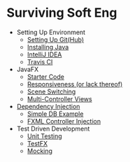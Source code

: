 # Surviving Soft Eng

- Setting Up Environment
  - [Setting Up Git(Hub)](setup/git.md)
  - [Installing Java](setup/java.md)
  - [IntelliJ IDEA](setup/intellij.md)
  - [Travis CI](setup/travis_ci.md)
- JavaFX
  - [Starter Code](javafx/starter_code.md)
  - [Responsiveness (or lack thereof)](javafx/responsiveness.md)
  - [Scene Switching](javafx/scene_switching.md)
  - [Multi-Controller Views](javafx/multi_controller_views.md)
- [Dependency Injection](DI/intro.md)
  - [Simple DB Example](DI/simple_db.md)
  - [FXML Controller Injection](DI/fxml_controllers.md)
- Test Driven Development
  - [Unit Testing](tdd/unit_tests.md)
  - [TestFX](tdd/testfx.md)
  - [Mocking](tdd/mocking.md)
